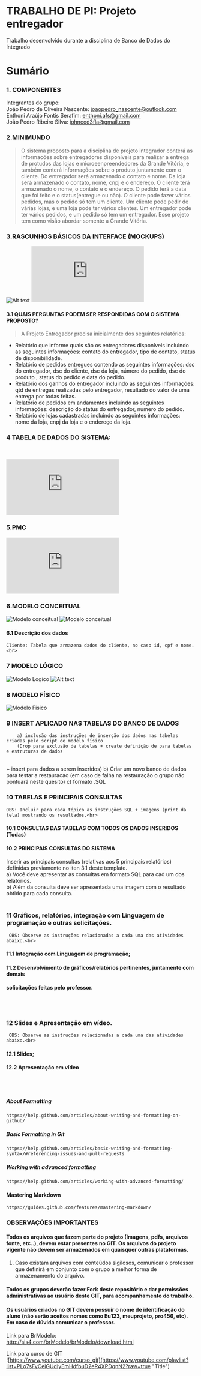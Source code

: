# TRABALHO DE PI:  Projeto entregador
Trabalho desenvolvido durante a disciplina de Banco de Dados do Integrado

# Sumário

### 1. COMPONENTES<br>
Integrantes do grupo:<br>
João Pedro de Oliveira Nascente: joaopedro_nascente@outlook.com<br>
Enthoni Araújo Fontis Serafim: enthoni.afs@gmail.com<br>
João Pedro Ribeiro Silva: johncod3fla@gmail.com<br>

### 2.MINIMUNDO<br>

> O sistema proposto para a disciplina de projeto integrador conterá as informacões sobre entregadores disponíveis para realizar a entrega de protudos das lojas e microeenpreendedores da Grande Vitória, e  também conterá informações sobre o produto juntamente com o cliente. Do entregador será armazenado o contato e nome. Da loja será armazenado o contato, nome, cnpj e o endereço. O cliente terá armazenado o nome, o contato e o endereço. O pedido terá a data que foi feito e o status(entregue ou não). O cliente pode fazer vários pedidos, mas o pedido só tem um cliente. Um cliente pode pedir de várias lojas, e uma loja pode ter vários clientes. Um entregador pode ter vários pedidos, e um pedido só tem um entregador. Esse projeto tem como visão abordar somente a Grande Vitória.
 

### 3.RASCUNHOS BÁSICOS DA INTERFACE (MOCKUPS)<br>

![Alt text](https://github.com/JoaoPedro-Nascente/projetoIntegrador/blob/main/arquivosReadMe/mockuppic.png?raw=true "Title")
![Arquivo PDF do Protótipo Balsamiq feito para Empresa Devcom](https://github.com/JoaoPedro-Nascente/projetoIntegrador/blob/main/arquivosReadMe/mockup.pdf?raw=true "Projeto entregador")


#### 3.1 QUAIS PERGUNTAS PODEM SER RESPONDIDAS COM O SISTEMA PROPOSTO?
    
> A Projeto Entregador precisa inicialmente dos seguintes relatórios:
* Relatório que informe quais são os entregadores disponíveis incluindo as seguintes informações: contato do entregador, tipo de contato, status de disponibilidade. 
* Relatório de pedidos entregues contendo as seguintes informações: dsc do entregador, dsc do cliente,  dsc da loja, número do pedido, dsc do produto , status do pedido e data do pedido.  
* Relatório dos ganhos do entregador incluindo as seguintes informações: qtd de entregas realizadas pelo entregador, resultado do valor de uma entrega por todas feitas.  
* Relatório de pedidos em andamentos incluindo as seguintes informações: descrição do status do entregador, numero do pedido.
* Relatório de lojas cadastradas incluindo as seguintes informações: nome da loja, cnpj da loja e o endereço da loja.
 

### 4 TABELA DE DADOS DO SISTEMA:
 <br> 
    
![Tabela de dados - Projeto Entregador](https://github.com/JoaoPedro-Nascente/projetoIntegrador/blob/main/arquivosReadMe/tabelasdedados.ods?raw=true "Tabela - Projeto Entregador")

 
 

 ### 5.PMC<br>
 ![PMC do projeto](https://github.com/JoaoPedro-Nascente/projetoIntegrador/blob/main/arquivosReadMe/PMC.pdf?raw=true "PMC")
 
 ### 6.MODELO CONCEITUAL<br>        
![Modelo conceitual](https://github.com/JoaoPedro-Nascente/projetoIntegrador/blob/main/arquivosReadMe/conceitual.jpg?raw=true "Modelo Conceitual")
![Modelo conceitual](https://github.com/JoaoPedro-Nascente/projetoIntegrador/blob/main/arquivosReadMe/conceitual.brM?raw=true "Modelo Conceitual")
    
      
    
#### 6.1 Descrição dos dados 

    Cliente: Tabela que armazena dados do cliente, no caso id, cpf e nome.<br>


### 7	MODELO LÓGICO<br>
![Modelo Logico](https://github.com/JoaoPedro-Nascente/projetoIntegrador/blob/main/arquivosReadMe/logico.jpg?raw=true "Modelo Logico")
![Alt text](https://github.com/JoaoPedro-Nascente/projetoIntegrador/blob/main/arquivosReadMe/logico.brM?raw=true "Modelo Logico")

### 8	MODELO FÍSICO<br>
![Modelo Fisico](https://github.com/JoaoPedro-Nascente/projetoIntegrador/blob/main/arquivosReadMe/fisico.jpg?raw=true "Modelo Fisico")
       
### 9	INSERT APLICADO NAS TABELAS DO BANCO DE DADOS<br>
        a) inclusão das instruções de inserção dos dados nas tabelas criadas pelo script de modelo físico
        (Drop para exclusão de tabelas + create definição de para tabelas e estruturas de dados 
 <br> + insert para dados a serem inseridos)
        b) Criar um novo banco de dados para testar a restauracao 
        (em caso de falha na restauração o grupo não pontuará neste quesito)
        c) formato .SQL


### 10	TABELAS E PRINCIPAIS CONSULTAS<br>
    OBS: Incluir para cada tópico as instruções SQL + imagens (print da tela) mostrando os resultados.<br>
#### 10.1	CONSULTAS DAS TABELAS COM TODOS OS DADOS INSERIDOS (Todas) <br>
#### 10.2 PRINCIPAIS CONSULTAS DO SISTEMA 
 Inserir as principais consultas (relativas aos 5 principais relatórios) definidas previamente no iten 3.1 deste template.
 <br>
  a) Você deve apresentar as consultas em formato SQL para cad um dos relatórios.
 <br>
  b) Além da consulta deve ser apresentada uma imagem com o resultado obtido para cada consulta.
 <br>
 <br>
 
 ### 11 Gráficos, relatórios, integração com Linguagem de programação e outras solicitações.<br>
     OBS: Observe as instruções relacionadas a cada uma das atividades abaixo.<br>
 #### 11.1	Integração com Linguagem de programação; <br>
 #### 11.2	Desenvolvimento de gráficos/relatórios pertinentes, juntamente com demais <br>
 #### solicitações feitas pelo professor. <br>
 <br>
 <br>
 
 ### 12 Slides e Apresentação em vídeo. <br>
     OBS: Observe as instruções relacionadas a cada uma das atividades abaixo.<br>
 #### 12.1 Slides; <br>
 #### 12.2 Apresentação em vídeo <br>
 <br>
 <br>   


    
##### About Formatting
    https://help.github.com/articles/about-writing-and-formatting-on-github/
    
##### Basic Formatting in Git
    
    https://help.github.com/articles/basic-writing-and-formatting-syntax/#referencing-issues-and-pull-requests
   
    
##### Working with advanced formatting
    https://help.github.com/articles/working-with-advanced-formatting/

#### Mastering Markdown
    https://guides.github.com/features/mastering-markdown/

### OBSERVAÇÕES IMPORTANTES

#### Todos os arquivos que fazem parte do projeto (Imagens, pdfs, arquivos fonte, etc..), devem estar presentes no GIT. Os arquivos do projeto vigente não devem ser armazenados em quaisquer outras plataformas.
1. Caso existam arquivos com conteúdos sigilosos, comunicar o professor que definirá em conjunto com o grupo a melhor forma de armazenamento do arquivo.

#### Todos os grupos deverão fazer Fork deste repositório e dar permissões administrativas ao usuário deste GIT, para acompanhamento do trabalho.

#### Os usuários criados no GIT devem possuir o nome de identificação do aluno (não serão aceitos nomes como Eu123, meuprojeto, pro456, etc). Em caso de dúvida comunicar o professor.


Link para BrModelo:<br>
http://sis4.com/brModelo/brModelo/download.html
<br>


Link para curso de GIT<br>
![https://www.youtube.com/curso_git](https://www.youtube.com/playlist?list=PLo7sFyCeiGUdIyEmHdfbuD2eR4XPDqnN2?raw=true "Title")